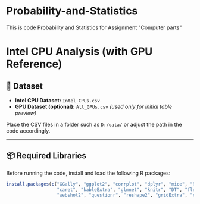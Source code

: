 # Probability-and-Statistics
This is code Probability and Statistics for Assignment "Computer parts"

# Intel CPU Analysis (with GPU Reference)

## 📁 Dataset

- **Intel CPU Dataset:** `Intel_CPUs.csv`
- **GPU Dataset (optional):** `All_GPUs.csv` *(used only for initial table preview)*

Place the CSV files in a folder such as `D:/data/` or adjust the path in the code accordingly.

---

## 📦 Required Libraries

Before running the code, install and load the following R packages:

```r
install.packages(c("GGally", "ggplot2", "corrplot", "dplyr", "mice", "ROSE",
                   "caret", "kableExtra", "glmnet", "knitr", "DT", "flextable",
                   "webshot2", "questionr", "reshape2", "gridExtra", "car"))
